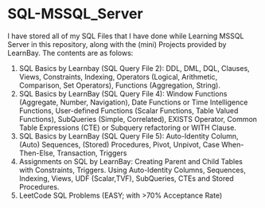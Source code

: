 # SQL-MSSQL_Server
I have stored all of my SQL Files that I have done while Learning MSSQL Server in this repository, along with the (mini) Projects provided by LearnBay. The contents are as folows:
1. SQL Basics by Learnbay (SQL Query File 2): DDL, DML, DQL, Clauses, Views, Constraints, Indexing, Operators (Logical, Arithmetic, Comparison, Set Operators), Functions (Aggregation, String).
2. SQL Basics by LearnBay (SQL Query File 4): Window Functions (Aggregate, Number, Navigation), Date Functions or Time Intelligence Functions, User-defined Functions (Scalar Functions, Table Valued Functions), SubQueries (Simple, Correlated), EXISTS Operator, Common Table Expressions (CTE) or Subquery refactoring or WITH Clause.
3. SQL Basics by LearnBay (SQL Query File 5): Auto-Identity Column, (Auto) Sequences, (Stored) Procedures, Pivot, Unpivot, Case When-Then-Else, Transaction, Triggers
4. Assignments on SQL by LearnBay: Creating Parent and Child Tables with Constraints, Triggers. Using Auto-Identity Columns, Sequences, Indexing, Views, UDF (Scalar,TVF), SubQueries, CTEs and Stored Procedures.
5. LeetCode SQL Problems (EASY; with >70% Acceptance Rate)
